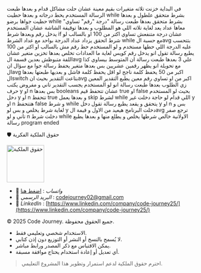 في البداية خزنت تلاته متغيرات بقيم معينة عشان حلت مشاكل قدام و بعدها طبعت الرسالة المستخدم يحط درجاته و بعدها حطيت while بشرط متحقق علطول و بعدها حطيت جواها برضو while بشرط متحقق بعدها طبعت رسالة "درجة "رقم" تساوي" معاها عداد يعد لغاية تلاته اللي هو المطلوب و بعدها توقيفة الشاشة عشان المستخدم يدخل رقم وبعدها شرط if عشان درجة متنفعش تساوي اكتر من 100 او بالسالب لو شرط اتحقق يزداد عداد الدرجة بواحد مع عداد الشرط while مع حسبة الavg بتتحسب عليه الدرجة اللي حطها مستخدم و لو المستخدم حط رقم مش بالسالب او اكتر من 100 يطبع رسالة تقول انو يدخل رقم كويس لغاية ما العدادات تخلص
بعدها تخزين متغير عشان اللفة متبوظش بعدين قسمة الavg علي 3 
بعدها طبعت رسالة ان المتوسط بيساوي كذا مع تحويلة انو يظهر رقمين عشريين بس
بعدها متغير يحفظ رسالة جوا مع سؤال ان الavg اكبر من 50 يحفظ كلمة ناجح لو اقل يحفظ كلمة فاشل و بعديها طبعتها
بعدها الswitch بتاعت التقدير بحيث انavg اكبر من او تساوي رقم معين يطبع التقدير المعين زي الطلوب
بعدها طبعت رسالة انو لو المستخدم يجسب التقدير تاني و مفروض يكتب حرف y او n بس بعدها booleans عشان تتحفظ قيم true او false بحيث لو المستخدم دخل y او n تتحفظ true و بعدها يعمل skip لشرط while اللي قدام 
لو حاجة دخلت غير y او n هتتحفظ false و شرط while يتحقق و يقعد يطبع رسالة تقول دخل y او n بس و لغاية شرط يخلص 
و بس لو y دخلت البرنامج هيعيد من الاول و قيمة الavg ترجع صفر تاني و لو n دخلت شرط while الاولانية خالص شرطها يخلص و يطلع منها و بعدها يطبع رسالة program ended


🛡 حقوق الملكية الفكرية  

<img src="https://res.cloudinary.com/dpl0kiz1a/image/upload/v1760872563/1_gjjb2a.png" alt="حقوق الملكية" width="100"/>  

- 💬 *واتساب* : [اضغط هنا](https://wa.me/201555303227)  
- 📩 *البريد الرسمي* : codejourney02@gmail.com  
- 💼 *LinkedIn* : [https://www.linkedin.com/company/code-journey25/](https://www.linkedin.com/company/code-journey25/)  

© 2025 Code Journey. جميع الحقوق محفوظة.  

- الاستخدام شخصي وتعليمي فقط.  
- لا يُسمح بالنسخ أو النشر أو التوزيع دون إذن كتابي.  
- يمكن الاقتباس مع ذكر المصدر ورابط مباشر.  
- أي تعديل أو إعادة استخدام يحتاج موافقة مسبقة.  

> احترم حقوق الملكية لدعم استمرار وتطوير هذا المشروع التعليمي.
